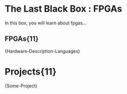 # The Last Black Box : FPGAs
In this box, you will learn about fpgas...

## FPGAs{11}
{Hardware-Description-Languages}

# Projects{11}
{Some-Project}
